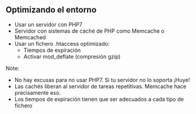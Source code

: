 ## Optimizando el entorno 
* Usar un servidor con PHP7
* Servidor con sistemas de caché de PHP como Memcache o Memcached
* Usar un fichero .htaccess optimizado:
	* Tiempos de expiración
	* Activar mod_deflate (compresión gzip)

Note:
* No hay excusas para no usar PHP7. Si tu servidor no lo soporta ¡Huye!
* Las cachés liberan al servidor de tareas repetitivas. Memcache hace precisamente eso.
* Los tiempos de expiración tienen que ser adecuados a cada tipo de fichero 

